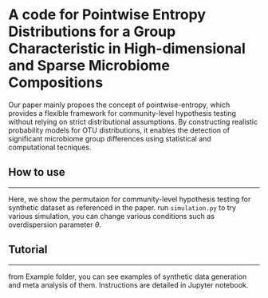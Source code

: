 # A code  for Pointwise Entropy Distributions for a Group Characteristic in High-dimensional and Sparse Microbiome Compositions


Our paper mainly propoes the concept of pointwise-entropy, 
which provides a flexible framework for community-level hypothesis testing without relying on strict distributional assumptions. 
By constructing realistic probability models for OTU distributions, it enables the detection of significant microbiome group differences using statistical and computational tecniques.

## How to use

---

Here, we show the permutaion for community-level hypothesis testing for synthetic dataset as referenced in the paper. 
run `simulation.py` to try various simulation, you can change various conditions such as overdispersion parameter $\theta$. 


## Tutorial

---

from Example folder, you can see examples of synthetic data generation and  meta analysis of them. Instructions are detailed in Jupyter notebook.

